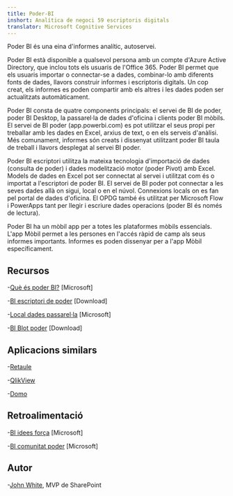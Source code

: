 ```yaml
---
title: Poder-BI
inshort: Analítica de negoci 59 escriptoris digitals
translator: Microsoft Cognitive Services
---
```


Poder BI és una eina d'informes analític, autoservei.

Poder BI està disponible a qualsevol persona amb un compte d'Azure Active Directory, que inclou tots els usuaris de l'Office 365. Poder BI permet que els usuaris importar o connectar-se a dades, combinar-lo amb diferents fonts de dades, llavors construir informes i escriptoris digitals. Un cop creat, els informes es poden compartir amb els altres i les dades poden ser actualitzats automàticament.  

Poder BI consta de quatre components principals: el servei de BI de poder, poder BI Desktop, la passarel·la de dades d'oficina i clients poder BI mòbils. El servei de BI poder (app.powerbi.com) es pot utilitzar el seus propi per treballar amb les dades en Excel, arxius de text, o en els serveis d'anàlisi. Més comunament, informes són creats i dissenyat utilitzant poder BI taula de treball i llavors desplegat al servei BI poder. 

Poder BI escriptori utilitza la mateixa tecnologia d'importació de dades (consulta de poder) i dades modelització motor (poder Pivot) amb Excel. Models de dades en Excel pot ser connectat al servei i utilitzat com és o importat a l'escriptori de poder BI. 
El servei de BI poder pot connectar a les seves dades allà on sigui, local o en el núvol. Connexions locals on es fan pel portal de dades d'oficina. El OPDG també és utilitzat per Microsoft Flow i PowerApps tant per llegir i escriure dades operacions (poder BI és només de lectura). 

Poder BI ha un mòbil app per a totes les plataformes mòbils essencials. L'app Mòbil permet a les persones en l'accés ràpid de camp als seus informes importants. Informes es poden dissenyar per a l'app Mòbil específicament.


Recursos
---------

-[Què és poder BI?](https://powerbi.microsoft.com/en-us/)
    \[Microsoft\]

-[BI escriptori de poder](https://powerbi.microsoft.com/en-us/desktop/)
    \[Download\]

-[Local dades passarel·la](https://docs.microsoft.com/en-us/power-bi/service-gateway-onprem)
    \[Microsoft\]

-[BI Blot poder](https://powerbi.microsoft.com/en-us/blog/)
    \[Download\]

Aplicacions similars
--------------------

-[Retaule](https://www.tableau.com/)

-[QlikView](http://global.qlik.com/)

-[Domo](https://www.domo.com/)

Retroalimentació
---------

-[BI idees força](https://ideas.powerbi.com/forums/265200-power-bi-ideas)
    \[Microsoft\]

-[BI comunitat poder](http://community.powerbi.com/)
    \[Microsoft\]

Autor
---------

-[John White](https://twitter.com/diverdown1964), MVP de SharePoint

